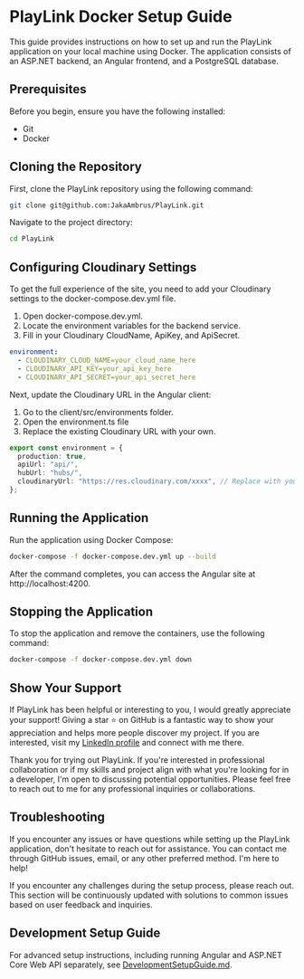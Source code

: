 # PlayLink Docker Setup Guide

This guide provides instructions on how to set up and run the PlayLink application on your local machine using Docker. The application consists of an ASP.NET backend, an Angular frontend, and a PostgreSQL database.

## Prerequisites

Before you begin, ensure you have the following installed:

- Git
- Docker

## Cloning the Repository

First, clone the PlayLink repository using the following command:

```bash
git clone git@github.com:JakaAmbrus/PlayLink.git
```

Navigate to the project directory:

```bash
cd PlayLink
```

## Configuring Cloudinary Settings

To get the full experience of the site, you need to add your Cloudinary settings to the docker-compose.dev.yml file.

1. Open docker-compose.dev.yml.
2. Locate the environment variables for the backend service.
3. Fill in your Cloudinary CloudName, ApiKey, and ApiSecret.

```yaml
environment:
  - CLOUDINARY_CLOUD_NAME=your_cloud_name_here
  - CLOUDINARY_API_KEY=your_api_key_here
  - CLOUDINARY_API_SECRET=your_api_secret_here
```

Next, update the Cloudinary URL in the Angular client:

1. Go to the client/src/environments folder.
2. Open the environment.ts file
3. Replace the existing Cloudinary URL with your own.

```ts
export const environment = {
  production: true,
  apiUrl: "api/",
  hubUrl: "hubs/",
  cloudinaryUrl: "https://res.cloudinary.com/xxxx", // Replace with your own Cloudinary URL
};
```

## Running the Application

Run the application using Docker Compose:

```bash
docker-compose -f docker-compose.dev.yml up --build
```

After the command completes, you can access the Angular site at http://localhost:4200.

## Stopping the Application

To stop the application and remove the containers, use the following command:

```bash
docker-compose -f docker-compose.dev.yml down
```

## Show Your Support

If PlayLink has been helpful or interesting to you, I would greatly appreciate your support! Giving a star ⭐️ on GitHub is a fantastic way to show your appreciation and helps more people discover my project. If you are interested, visit my [LinkedIn profile](www.linkedin.com/in/jaka-ambrus) and connect with me there.

Thank you for trying out PlayLink. If you're interested in professional collaboration or if my skills and project align with what you're looking for in a developer, I'm open to discussing potential opportunities. Please feel free to reach out to me for any professional inquiries or collaborations.

## Troubleshooting

If you encounter any issues or have questions while setting up the PlayLink application, don't hesitate to reach out for assistance. You can contact me through GitHub issues, email, or any other preferred method. I'm here to help!

If you encounter any challenges during the setup process, please reach out. This section will be continuously updated with solutions to common issues based on user feedback and inquiries.

## Development Setup Guide

For advanced setup instructions, including running Angular and ASP.NET Core Web API separately, see [DevelopmentSetupGuide.md](./DevelopmentSetupGuide.md).
